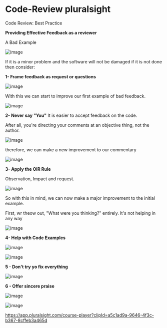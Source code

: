 # Code-Review pluralsight
Code Review: Best Practice

**Providing Effective Feedback as a reviewer**

A Bad Example

![image](https://user-images.githubusercontent.com/40399697/201695433-9c1561ad-cddd-4790-8b2c-108c67b95bc3.png)

If it is a minor problem and the software will not be damaged if it is not done then consider:

**1- Frame feedback as request or questions**

![image](https://user-images.githubusercontent.com/40399697/201696430-b7874deb-8f8f-4f52-9104-c2afa8006b5b.png)

With this we can start to improve our first example of bad feedback.

![image](https://user-images.githubusercontent.com/40399697/201696729-d8e34f8e-4eaa-4660-970d-0c3fe033246d.png)

**2- Never say "You"**
It is easier to accept feedback on the code.

After all, you're directing your comments at an objective thing, not the author.

![image](https://user-images.githubusercontent.com/40399697/201697964-fa8fc9f4-db0e-44cb-be36-d60c6e41197a.png)

therefore, we can make a new improvement to our commentary

![image](https://user-images.githubusercontent.com/40399697/201698658-af504336-287e-469a-85dd-309dd758994c.png)


**3- Apply the OIR Rule**

Observation, Impact and request.

![image](https://user-images.githubusercontent.com/40399697/201700514-13dce626-9452-4a5c-93ef-5ea5dbd01cf0.png)

So with this in mind, we can now make a major improvement to the initial example.

First, wr theow out, "What were you thinking?" entirely. It's not helping in any way 

![image](https://user-images.githubusercontent.com/40399697/201701852-0b3e4d46-ee59-4f9d-8832-c0b379a48d13.png)

**4- Help with Code Examples**

![image](https://user-images.githubusercontent.com/40399697/201702172-4cd73381-0ba0-46a1-abcd-cda487f419be.png)

![image](https://user-images.githubusercontent.com/40399697/201702550-db1eef3c-c8a3-4ab6-81c4-ff822ad31a30.png)

**5 - Don't try yo fix everything**

![image](https://user-images.githubusercontent.com/40399697/201703320-7a1c56f8-8c7d-4fbd-99ad-a15d36f75a36.png)


**6 - Offer sincere praise**

![image](https://user-images.githubusercontent.com/40399697/201704364-137250b5-f21f-4c74-b5bd-becd35604581.png)

![image](https://user-images.githubusercontent.com/40399697/201704639-e2abfa2a-1e73-4a57-88b2-ed17f462a568.png)



https://app.pluralsight.com/course-player?clipId=a5c1ad9a-9646-4f3c-b367-8cffeb3a465d
